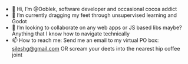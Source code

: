 - 👋 Hi, I’m @Ooblek, software developer and occasional cocoa addict
- 🌱 I’m currently dragging my feet through unsupervised learning and Godot
- 💞️ I’m looking to collaborate on any web apps or JS based libs maybe? Anything that I know how to navigate technically 
- 📫 How to reach me: Send me an email to my virtual PO box: sileshg@gmail.com OR scream your deets into the nearest hip coffee joint
<!---
Ooblek/Ooblek is a ✨ special ✨ repository because its `README.md` (this file) appears on your GitHub profile.
You can click the Preview link to take a look at your changes.
--->

